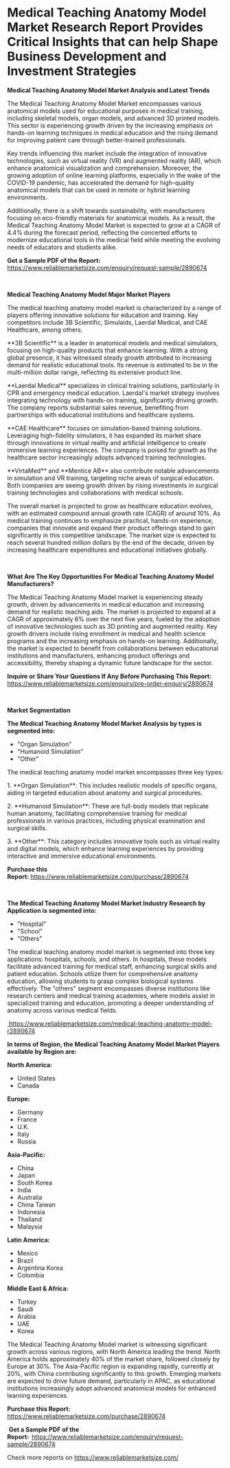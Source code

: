 <p><h1>Medical Teaching Anatomy Model Market Research Report Provides Critical Insights that can help Shape Business Development and Investment Strategies</h1></p><p><strong>Medical Teaching Anatomy Model Market Analysis and Latest Trends</strong></p>
<p><p>The Medical Teaching Anatomy Model Market encompasses various anatomical models used for educational purposes in medical training, including skeletal models, organ models, and advanced 3D printed models. This sector is experiencing growth driven by the increasing emphasis on hands-on learning techniques in medical education and the rising demand for improving patient care through better-trained professionals. </p><p>Key trends influencing this market include the integration of innovative technologies, such as virtual reality (VR) and augmented reality (AR), which enhance anatomical visualization and comprehension. Moreover, the growing adoption of online learning platforms, especially in the wake of the COVID-19 pandemic, has accelerated the demand for high-quality anatomical models that can be used in remote or hybrid learning environments.</p><p>Additionally, there is a shift towards sustainability, with manufacturers focusing on eco-friendly materials for anatomical models. As a result, the Medical Teaching Anatomy Model Market is expected to grow at a CAGR of 4.4% during the forecast period, reflecting the concerted efforts to modernize educational tools in the medical field while meeting the evolving needs of educators and students alike.</p></p>
<p><strong>Get a Sample PDF of the Report:&nbsp;</strong> <a href="https://www.reliablemarketsize.com/enquiry/request-sample/2890674?utm_campaign=1743&utm_medium=2&utm_source=Github&utm_content=ia&utm_term=14032025&utm_id=medical-teaching-anatomy-model">https://www.reliablemarketsize.com/enquiry/request-sample/2890674</a></p>
<p>&nbsp;</p>
<p><strong>Medical Teaching Anatomy Model Major Market Players</strong></p>
<p><p>The medical teaching anatomy model market is characterized by a range of players offering innovative solutions for education and training. Key competitors include 3B Scientific, Simulaids, Laerdal Medical, and CAE Healthcare, among others. </p><p>**3B Scientific** is a leader in anatomical models and medical simulators, focusing on high-quality products that enhance learning. With a strong global presence, it has witnessed steady growth attributed to increasing demand for realistic educational tools. Its revenue is estimated to be in the multi-million dollar range, reflecting its extensive product line.</p><p>**Laerdal Medical** specializes in clinical training solutions, particularly in CPR and emergency medical education. Laerdal's market strategy involves integrating technology with hands-on training, significantly driving growth. The company reports substantial sales revenue, benefiting from partnerships with educational institutions and healthcare systems.</p><p>**CAE Healthcare** focuses on simulation-based training solutions. Leveraging high-fidelity simulators, it has expanded its market share through innovations in virtual reality and artificial intelligence to create immersive learning experiences. The company is poised for growth as the healthcare sector increasingly adopts advanced training technologies.</p><p>**VirtaMed** and **Mentice AB** also contribute notable advancements in simulation and VR training, targeting niche areas of surgical education. Both companies are seeing growth driven by rising investments in surgical training technologies and collaborations with medical schools.</p><p>The overall market is projected to grow as healthcare education evolves, with an estimated compound annual growth rate (CAGR) of around 10%. As medical training continues to emphasize practical, hands-on experience, companies that innovate and expand their product offerings stand to gain significantly in this competitive landscape. The market size is expected to reach several hundred million dollars by the end of the decade, driven by increasing healthcare expenditures and educational initiatives globally.</p></p>
<p>&nbsp;</p>
<p><strong>What Are The Key Opportunities For Medical Teaching Anatomy Model Manufacturers?</strong></p>
<p><p>The Medical Teaching Anatomy Model market is experiencing steady growth, driven by advancements in medical education and increasing demand for realistic teaching aids. The market is projected to expand at a CAGR of approximately 6% over the next five years, fueled by the adoption of innovative technologies such as 3D printing and augmented reality. Key growth drivers include rising enrollment in medical and health science programs and the increasing emphasis on hands-on learning. Additionally, the market is expected to benefit from collaborations between educational institutions and manufacturers, enhancing product offerings and accessibility, thereby shaping a dynamic future landscape for the sector.</p></p>
<p><strong>Inquire or Share Your Questions If Any Before Purchasing This Report:</strong> <a href="https://www.reliablemarketsize.com/enquiry/pre-order-enquiry/2890674?utm_campaign=1743&utm_medium=2&utm_source=Github&utm_content=ia&utm_term=14032025&utm_id=medical-teaching-anatomy-model">https://www.reliablemarketsize.com/enquiry/pre-order-enquiry/2890674</a></p>
<p>&nbsp;</p>
<p><strong>Market Segmentation</strong></p>
<p><strong>The Medical Teaching Anatomy Model Market Analysis by types is segmented into:</strong></p>
<p><ul><li>"Organ Simulation"</li><li>"Humanoid Simulation"</li><li>"Other"</li></ul></p>
<p><p>The medical teaching anatomy model market encompasses three key types: </p><p>1. **Organ Simulation**: This includes realistic models of specific organs, aiding in targeted education about anatomy and surgical procedures. </p><p>2. **Humanoid Simulation**: These are full-body models that replicate human anatomy, facilitating comprehensive training for medical professionals in various practices, including physical examination and surgical skills. </p><p>3. **Other**: This category includes innovative tools such as virtual reality and digital models, which enhance learning experiences by providing interactive and immersive educational environments.</p></p>
<p><strong>Purchase this Report:&nbsp;</strong><a href="https://www.reliablemarketsize.com/purchase/2890674?utm_campaign=1743&utm_medium=2&utm_source=Github&utm_content=ia&utm_term=14032025&utm_id=medical-teaching-anatomy-model">https://www.reliablemarketsize.com/purchase/2890674</a></p>
<p>&nbsp;</p>
<p><strong>The Medical Teaching Anatomy Model Market Industry Research by Application is segmented into:</strong></p>
<p><ul><li>"Hospital"</li><li>"School"</li><li>"Others"</li></ul></p>
<p><p>The medical teaching anatomy model market is segmented into three key applications: hospitals, schools, and others. In hospitals, these models facilitate advanced training for medical staff, enhancing surgical skills and patient education. Schools utilize them for comprehensive anatomy education, allowing students to grasp complex biological systems effectively. The "others" segment encompasses diverse institutions like research centers and medical training academies, where models assist in specialized training and education, promoting a deeper understanding of anatomy across various medical fields.</p></p>
<p><a href="https://www.reliablemarketsize.com/medical-teaching-anatomy-model-r2890674?utm_campaign=1743&utm_medium=2&utm_source=Github&utm_content=ia&utm_term=14032025&utm_id=medical-teaching-anatomy-model">&nbsp;https://www.reliablemarketsize.com/medical-teaching-anatomy-model-r2890674</a></p>
<p><strong>In terms of Region, the Medical Teaching Anatomy Model Market Players available by Region are:</strong></p>
<p>
    <p> <strong> North America: </strong>
        <ul>
            <li>United States</li>
            <li>Canada</li>
        </ul>
        </p> 
    <p> <strong> Europe: </strong>
        <ul>
            <li>Germany</li>
            <li>France</li>
            <li>U.K.</li>
            <li>Italy</li>
            <li>Russia</li>
        </ul>
        </p> 
    <p> <strong> Asia-Pacific: </strong>
        <ul>
            <li>China</li>
            <li>Japan</li>
            <li>South Korea</li>
            <li>India</li>
            <li>Australia</li>
            <li>China Taiwan</li>
            <li>Indonesia</li>
            <li>Thailand</li>
            <li>Malaysia</li>
        </ul>
        </p> 
    <p> <strong> Latin America: </strong>
        <ul>
            <li>Mexico</li>
            <li>Brazil</li>
            <li>Argentina Korea</li>
            <li>Colombia</li>
        </ul>
        </p> 
    <p> <strong> Middle East & Africa: </strong>
        <ul>
            <li>Turkey</li>
            <li>Saudi</li>
            <li>Arabia</li>
            <li>UAE</li>
            <li>Korea</li>
        </ul>
    </p>
    </p>
<p><p>The Medical Teaching Anatomy Model market is witnessing significant growth across various regions, with North America leading the trend. North America holds approximately 40% of the market share, followed closely by Europe at 30%. The Asia-Pacific region is expanding rapidly, currently at 20%, with China contributing significantly to this growth. Emerging markets are expected to drive future demand, particularly in APAC, as educational institutions increasingly adopt advanced anatomical models for enhanced learning experiences.</p></p>
<p><strong>Purchase this Report: </strong><a href="https://www.reliablemarketsize.com/purchase/2890674?utm_campaign=1743&utm_medium=2&utm_source=Github&utm_content=ia&utm_term=14032025&utm_id=medical-teaching-anatomy-model">https://www.reliablemarketsize.com/purchase/2890674</a></p>
<p>&nbsp;<strong>Get a Sample PDF of the Report:&nbsp;&nbsp;</strong><a href="https://www.reliablemarketsize.com/enquiry/request-sample/2890674?utm_campaign=1743&utm_medium=2&utm_source=Github&utm_content=ia&utm_term=14032025&utm_id=medical-teaching-anatomy-model">https://www.reliablemarketsize.com/enquiry/request-sample/2890674</a></p>
<p><strong></strong></p>
<p>Check more reports on <a href="https://www.reliablemarketsize.com/?utm_campaign=1743&utm_medium=2&utm_source=Github&utm_content=ia&utm_term=14032025&utm_id=medical-teaching-anatomy-model">https://www.reliablemarketsize.com/</a></p>